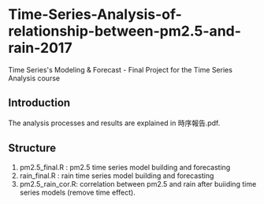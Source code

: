 # Time-Series-Analysis-of-relationship-between-pm2.5-and-rain-2017
Time Series's Modeling &amp; Forecast - Final Project for the Time Series Analysis course

## Introduction

The analysis processes and results are explained in 時序報告.pdf.

## Structure
1. pm2.5_final.R : pm2.5 time series model building and forecasting
2. rain_final.R : rain time series model building and forecasting
3. pm2.5_rain_cor.R: correlation between pm2.5 and rain after buiiding time series models (remove time effect).
